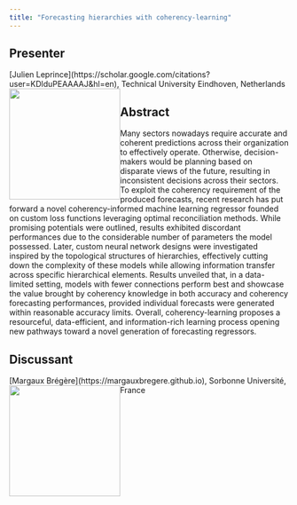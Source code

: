 ```yaml
---
title: "Forecasting hierarchies with coherency-learning"
---
```


## Presenter

<div class = "figure">
[Julien Leprince](https://scholar.google.com/citations?user=KDlduPEAAAAJ&hl=en), Technical University Eindhoven, Netherlands
<img src="/img/leprince.png"  width=200px height=200px style="float:left">
</div>

## Abstract

Many sectors nowadays require accurate and coherent predictions across their organization to effectively operate. Otherwise, decision-makers would be planning based on disparate views of the future, resulting in inconsistent decisions across their sectors. To exploit the coherency requirement of the produced forecasts, recent research has put forward a novel coherency-informed machine learning regressor founded on custom loss functions leveraging optimal reconciliation methods. While promising potentials were outlined, results exhibited discordant performances due to the considerable number of parameters the model possessed. Later, custom neural network designs were investigated inspired by the topological structures of hierarchies, effectively cutting down the complexity of these models while allowing information transfer across specific hierarchical elements. Results unveiled that, in a data-limited setting, models with fewer connections perform best and showcase the value brought by coherency knowledge in both accuracy and coherency forecasting performances, provided individual forecasts were generated within reasonable accuracy limits. Overall, coherency-learning proposes a resourceful, data-efficient, and information-rich learning process opening new pathways toward a novel generation of forecasting regressors.

## Discussant

<div class = "figure">
[Margaux Brégère](https://margauxbregere.github.io), Sorbonne Université, France
<img src=/img/margaux.png  width=200px height=200px style="float:left">
</div>
